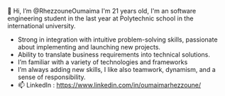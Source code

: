👋 Hi, I’m @RhezzouneOumaima
I'm 21 years old, I'm an software engineering student in the last year at Polytechnic school in the international university.
- Strong in integration with intuitive problem-solving skills, passionate about implementing and launching new projects. 
- Ability to translate business requirements into technical solutions.
- I’m familiar with a variety of technologies and frameworks
- I’m always adding new skills, I like also teamwork, dynamism, and a sense of responsibility.
- 📫 LinkedIn : https://www.linkedin.com/in/oumaimarhezzoune/

<!---
RhezzouneOumaima/RhezzouneOumaima is a ✨ special ✨ repository because its `README.md` (this file) appears on your GitHub profile.
You can click the Preview link to take a look at your changes.
--->
